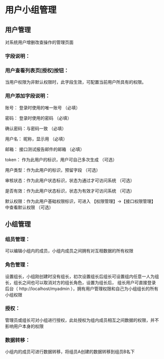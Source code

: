 # 用户小组管理

## 用户管理

对系统用户增删改查操作的管理页面

### 字段说明：

### 用户查看列表页[授权]按钮：

当用户权限为非默认权限时，此字段生效，可配置当前用户所具有的权限。

### 用户添加字段说明：

账号：    登录时使用的唯一账号                       （必填）

密码：    登录时使用的密码                           （必填）

确认密码：与密码一致                                 （必填）

用户名：  昵称，显示用                               （必填）

邮箱：    接口测试报告邮件的邮箱                     （必填）

token：   作为此用户的标识，用户可自己多次生成       （可选）

用户类型：作为此用户的标识，预留字段                 （可选）

审核状态：作为此用户状态标识，状态为通过才可访问系统 （可选）

是否有效：作为此用户状态标识，状态为有效才可访问系统 （可选）

默认权限：作为此用户基础权限标识，可进入 【权限管理】->【接口权限管理】 中查看默认权限 （可选）

## 小组管理

### 组员管理：

可以编辑小组内的成员，小组内成员之间拥有对互相数据的所有权限

### 角色管理：

设置组长，小组刚创建时没有组长，初次设置组长后组长可设置组内任意一人为组长，组长之间也可以取消对方的组长角色，设置为组长后，
组长用户可直接登录后台（ http://localhost/myadmin ），拥有用户管理权限和自己为小组组长的所有小组权限

### 授权：

管理员或组长可对小组进行授权，此处授权为组内成员相互之间数据的权限，并不影响用户本身的权限

### 数据转移：

小组内的成员可进行数据转移，将组员A创建的数据转移到组员B名下





